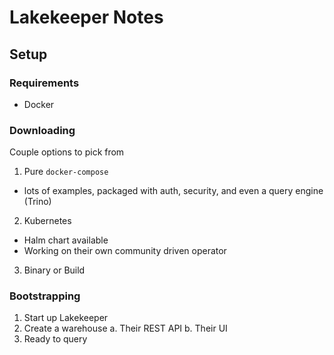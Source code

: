 # Lakekeeper Notes

## Setup

### Requirements

- Docker

### Downloading

Couple options to pick from

1. Pure `docker-compose`
- lots of examples, packaged with auth, security, and even a query engine (Trino)
2. Kubernetes
- Halm chart available
- Working on their own community driven operator
3. Binary or Build

### Bootstrapping

1. Start up Lakekeeper
2. Create a warehouse
  a. Their REST API
  b. Their UI
3. Ready to query